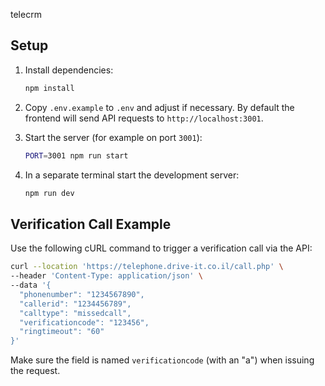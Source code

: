 telecrm


## Setup

1. Install dependencies:
   ```bash
   npm install
   ```

2. Copy `.env.example` to `.env` and adjust if necessary. By default the
   frontend will send API requests to `http://localhost:3001`.

3. Start the server (for example on port `3001`):
   ```bash
   PORT=3001 npm run start
   ```

4. In a separate terminal start the development server:
   ```bash
   npm run dev
   ```
## Verification Call Example

Use the following cURL command to trigger a verification call via the API:

```bash
curl --location 'https://telephone.drive-it.co.il/call.php' \
--header 'Content-Type: application/json' \
--data '{
  "phonenumber": "1234567890",
  "callerid": "1234456789",
  "calltype": "missedcall",
  "verificationcode": "123456",
  "ringtimeout": "60"
}'
```

Make sure the field is named `verificationcode` (with an "a") when issuing the request.
